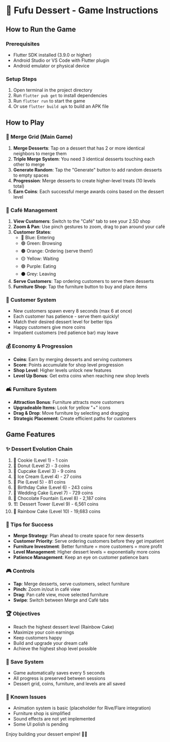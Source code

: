 # 🧁 Fufu Dessert - Game Instructions

## How to Run the Game

### Prerequisites
- Flutter SDK installed (3.9.0 or higher)
- Android Studio or VS Code with Flutter plugin
- Android emulator or physical device

### Setup Steps
1. Open terminal in the project directory
2. Run `flutter pub get` to install dependencies
3. Run `flutter run` to start the game
4. Or use `flutter build apk` to build an APK file

## How to Play

### 🍰 Merge Grid (Main Game)
1. **Merge Desserts**: Tap on a dessert that has 2 or more identical neighbors to merge them
2. **Triple Merge System**: You need 3 identical desserts touching each other to merge
3. **Generate Random**: Tap the "Generate" button to add random desserts to empty spaces
4. **Progression**: Merge desserts to create higher-level treats (10 levels total)
5. **Earn Coins**: Each successful merge awards coins based on the dessert level

### 🏪 Café Management
1. **View Customers**: Switch to the "Café" tab to see your 2.5D shop
2. **Zoom & Pan**: Use pinch gestures to zoom, drag to pan around your café
3. **Customer States**: 
   - 🔵 Blue: Entering
   - 🟢 Green: Browsing
   - 🟠 Orange: Ordering (serve them!)
   - 🟡 Yellow: Waiting
   - 🟣 Purple: Eating
   - ⚫ Grey: Leaving
4. **Serve Customers**: Tap ordering customers to serve them desserts
5. **Furniture Shop**: Tap the furniture button to buy and place items

### 👥 Customer System
- New customers spawn every 8 seconds (max 6 at once)
- Each customer has patience - serve them quickly!
- Match their desired dessert level for better tips
- Happy customers give more coins
- Impatient customers (red patience bar) may leave

### 💰 Economy & Progression
- **Coins**: Earn by merging desserts and serving customers
- **Score**: Points accumulate for shop level progression  
- **Shop Level**: Higher levels unlock new features
- **Level Up Bonus**: Get extra coins when reaching new shop levels

### 🛋️ Furniture System
- **Attraction Bonus**: Furniture attracts more customers
- **Upgradeable Items**: Look for yellow "+" icons
- **Drag & Drop**: Move furniture by selecting and dragging
- **Strategic Placement**: Create efficient paths for customers

## Game Features

### ✨ Dessert Evolution Chain
1. 🍪 Cookie (Level 1) - 1 coin
2. 🍩 Donut (Level 2) - 3 coins
3. 🧁 Cupcake (Level 3) - 9 coins
4. 🍦 Ice Cream (Level 4) - 27 coins
5. 🥧 Pie (Level 5) - 81 coins
6. 🎂 Birthday Cake (Level 6) - 243 coins
7. 💒 Wedding Cake (Level 7) - 729 coins
8. 🍫 Chocolate Fountain (Level 8) - 2,187 coins
9. 🏗️ Dessert Tower (Level 9) - 6,561 coins
10. 🌈 Rainbow Cake (Level 10) - 19,683 coins

### 🎯 Tips for Success
- **Merge Strategy**: Plan ahead to create space for new desserts
- **Customer Priority**: Serve ordering customers before they get impatient
- **Furniture Investment**: Better furniture = more customers = more profit
- **Level Management**: Higher dessert levels = exponentially more coins
- **Patience Management**: Keep an eye on customer patience bars

### 🎮 Controls
- **Tap**: Merge desserts, serve customers, select furniture
- **Pinch**: Zoom in/out in café view  
- **Drag**: Pan café view, move selected furniture
- **Swipe**: Switch between Merge and Café tabs

### 🏆 Objectives
- Reach the highest dessert level (Rainbow Cake)
- Maximize your coin earnings
- Keep customers happy
- Build and upgrade your dream café
- Achieve the highest shop level possible

### 💾 Save System
- Game automatically saves every 5 seconds
- All progress is preserved between sessions
- Dessert grid, coins, furniture, and levels are all saved

### 🐛 Known Issues
- Animation system is basic (placeholder for Rive/Flare integration)
- Furniture shop is simplified 
- Sound effects are not yet implemented
- Some UI polish is pending

Enjoy building your dessert empire! 🧁✨